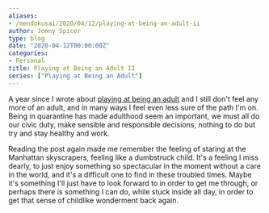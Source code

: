```yaml
---
aliases:
- /mendokusai/2020/04/12/playing-at-being-an-adult-ii
author: Jonny Spicer
type: blog
date: "2020-04-12T00:00:00Z"
categories:
- Personal
title: Playing at Being an Adult II
series: ["Playing at Being an Adult"]
---
```

A year since I wrote about [playing at being an adult](/blog/playing-at-being-an-adult)
and I still don't feel any more of an adult, and in many ways I feel even less sure of the path
I'm on. Being in quarantine has made adulthood seem an important, we must all do our civic duty,
make sensible and responsible decisions, nothing to do but try and stay healthy and work.

Reading the post again made me remember the feeling of staring at the Manhattan skyscrapers, feeling
like a dumbstruck child. It's a feeling I miss dearly, to just enjoy something so spectacular in
the moment without a care in the world, and it's a difficult one to find in these troubled times. Maybe
it's something I'll just have to look forward to in order to get me through, or perhaps there is
something I can do, while stuck inside all day, in order to get that sense of childlike wonderment
back again.

